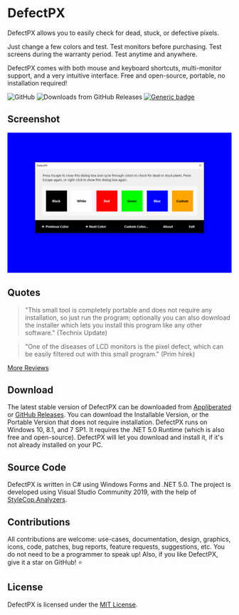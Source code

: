 # DefectPX
DefectPX allows you to easily check for dead, stuck, or defective pixels.

Just change a few colors and test. Test monitors before purchasing. Test screens during the warranty period. Test anytime and anywhere.

DefectPX comes with both mouse and keyboard shortcuts, multi-monitor support, and a very intuitive interface. Free and open-source, portable, no installation required!

![GitHub](https://img.shields.io/github/license/appliberated/defectpx)
![Downloads from GitHub Releases](https://img.shields.io/github/downloads/appliberated/defectpx/total)
[![Generic badge](https://img.shields.io/badge/Made%20with%20❤%20in-Oradea,%20Romania-007AC7.svg)](https://shields.io/)

## Screenshot

![DefectPX Screenshot](Assets/Repo/defectpx-screenshot-blue.png)

## Quotes

> "This small tool is completely portable and does not require any installation, so just run the program; optionally you can also download the installer which lets you install this program like any other software." (Technix Update)

> "One of the diseases of LCD monitors is the pixel defect, which can be easily filtered out with this small program." (Prim hírek)

[More Reviews](https://www.appliberated.com/defectpx/reviews/)

## Download

The latest stable version of DefectPX can be downloaded from [Appliberated](https://www.appliberated.com/defectpx/download/) or [GitHub Releases](https://github.com/appliberated/DefectPX/releases). You can download the Installable Version, or the Portable Version that does not require installation. DefectPX runs on Windows 10, 8.1, and 7 SP1. It requires the .NET 5.0 Runtime (which is also free and open-source). DefectPX will let you download and install it, if it's not already installed on your PC.

## Source Code

DefectPX is written in C# using Windows Forms and .NET 5.0. The project is developed using Visual Studio Community 2019, with the help of [StyleCop.Analyzers](https://github.com/DotNetAnalyzers/StyleCopAnalyzers).

## Contributions

All contributions are welcome: use-cases, documentation, design, graphics, icons, code, patches, bug reports, feature requests, suggestions, etc. You do not need to be a programmer to speak up! Also, if you like DefectPX, give it a star on GitHub! ⭐️

## License

DefectPX is licensed under the [MIT License](LICENSE).
